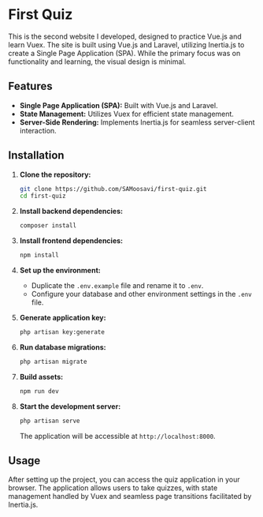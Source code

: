 # First Quiz

This is the second website I developed, designed to practice Vue.js and learn Vuex. The site is built using Vue.js and Laravel, utilizing Inertia.js to create a Single Page Application (SPA). While the primary focus was on functionality and learning, the visual design is minimal.

## Features

- **Single Page Application (SPA):** Built with Vue.js and Laravel.
- **State Management:** Utilizes Vuex for efficient state management.
- **Server-Side Rendering:** Implements Inertia.js for seamless server-client interaction.

## Installation

1. **Clone the repository:**

   ```bash
   git clone https://github.com/SAMoosavi/first-quiz.git
   cd first-quiz
   ```

2. **Install backend dependencies:**

   ```bash
   composer install
   ```

3. **Install frontend dependencies:**

   ```bash
   npm install
   ```

4. **Set up the environment:**

   - Duplicate the `.env.example` file and rename it to `.env`.
   - Configure your database and other environment settings in the `.env` file.

5. **Generate application key:**

   ```bash
   php artisan key:generate
   ```

6. **Run database migrations:**

   ```bash
   php artisan migrate
   ```

7. **Build assets:**

   ```bash
   npm run dev
   ```

8. **Start the development server:**

   ```bash
   php artisan serve
   ```

   The application will be accessible at `http://localhost:8000`.

## Usage

After setting up the project, you can access the quiz application in your browser. The application allows users to take quizzes, with state management handled by Vuex and seamless page transitions facilitated by Inertia.js.
